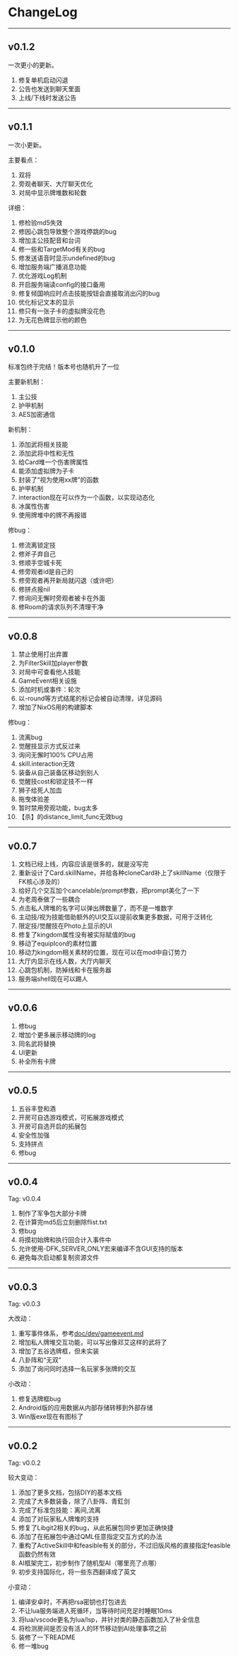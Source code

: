 # ChangeLog

___

## v0.1.2

一次更小的更新。

1. 修复单机启动闪退
2. 公告也发送到聊天里面
3. 上线/下线时发送公告

___

## v0.1.1

一次小更新。

主要看点：

1. 双将
2. 旁观者聊天、大厅聊天优化
3. 对局中显示牌堆数和轮数

详细：

1. 修检验md5失效
2. 修因心跳包导致整个游戏停跳的bug
3. 增加主公技配音和台词
4. 修一些和TargetMod有关的bug
5. 修发送语音时显示undefined的bug
6. 增加服务端广播消息功能
7. 优化游戏Log机制
8. 开启服务端读config的接口备用
9. 修复倾国响应时点击技能按钮会直接取消出闪的bug
10. 优化标记文本的显示
11. 修只有一张子卡的虚拟牌没花色
12. 为无花色牌显示他的颜色

___

## v0.1.0

标准包终于完结！版本号也随机升了一位

主要新机制：

1. 主公技
2. 护甲机制
3. AES加密通信

新机制：

1. 添加武将相关技能
2. 添加武将中性和无性
3. 给Card堆一个伤害牌属性
4. 能添加虚拟牌为子卡
5. 封装了“视为使用xx牌”的函数
6. 护甲机制
7. interaction现在可以作为一个函数，以实现动态化
8. 冰属性伤害
9. 使用牌堆中的牌不再报错

修bug：

1. 修流离锁定技
2. 修斧子弃自己
3. 修顺手空城卡死
4. 修旁观者id是自己的
5. 修旁观者再开新局就闪退（或许吧）
6. 修拼点报nil
7. 修询问无懈时旁观者被卡在外面
8. 修Room的请求队列不清理干净

___

## v0.0.8

1. 禁止使用打出弃置
2. 为FilterSkill加player参数
3. 对局中可查看他人技能
4. GameEvent相关设施
5. 添加时机或事件：轮次
6. 以-round等方式结尾的标记会被自动清理，详见源码
7. 增加了NixOS用的构建脚本

修bug：

1. 流离bug
2. 觉醒技显示方式反过来
3. 询问无懈时100% CPU占用
4. skill.interaction无效
5. 装备从自己装备区移动到别人
6. 觉醒技cost和锁定技不一样
7. 狮子给死人加血
8. 拖曳体验差
9. 暂时禁用旁观功能，bug太多
10. 【杀】的distance_limit_func无效bug

___

## v0.0.7

1. 文档已经上线，内容应该是很多的，就是没写完
2. 重新设计了Card.skillName，并给各种cloneCard补上了skillName（仅限于FK核心涉及的）
3. 给好几个交互加个cancelable/prompt参数，把prompt美化了一下
4. 为老周泰做了一些耦合
5. 点击私人牌堆的名字可以弹出牌数量了，而不是一堆数字
6. 主动技/视为技能借助额外的UI交互以提前收集更多数据，可用于泛转化
7. 限定技/觉醒技在Photo上显示的UI
8. 修复了kingdom属性没有被实际赋值的bug
9. 移动了equipIcon的素材位置
10. 移动力kingdom相关素材的位置，现在可以在mod中自订势力
11. 大厅内显示在线人数，大厅内聊天
12. 心跳包机制，防掉线和卡在服务器
13. 服务端shell现在可以踢人

___

## v0.0.6

1. 修bug
2. 增加个更多展示移动牌的log
3. 同名武将替换
4. UI更新
5. 补全所有卡牌

___

## v0.0.5

1. 五谷丰登和酒
2. 开房可自选游戏模式，可拓展游戏模式
3. 开房可自选开启的拓展包
4. 安全性加强
5. 支持拼点
6. 修bug

___

## v0.0.4

Tag: v0.0.4

1. 制作了军争包大部分卡牌
2. 在计算完md5后立刻删除flist.txt
3. 修bug
4. 将摸初始牌和执行回合计入事件中
5. 允许使用-DFK_SERVER_ONLY宏来编译不含GUI支持的版本
6. 避免每次启动都复制资源文件

___

## v0.0.3

Tag: v0.0.3

大改动：

1. 重写事件体系，参考[doc/dev/gameevent.md](./doc/dev/gameevent.md)
2. 增加私人牌堆交互功能，可以写出像邓艾这样的武将了
3. 增加了五谷选牌框，但未实装
4. 八卦阵和“无双”
5. 添加了询问同时选择一名玩家多张牌的交互

小改动：

1. 修复选牌框bug
2. Android版的应用数据从内部存储转移到外部存储
3. Win版exe现在有图标了

___

## v0.0.2

Tag: v0.0.2

较大变动：

1. 添加了更多文档，包括DIY的基本文档
2. 完成了大多数装备，除了八卦阵、青釭剑
3. 完成了标准包技能：离间,流离
4. 添加了对玩家私人牌堆的支持
5. 修复了Libgit2相关的bug，从此拓展包同步更加正确快捷
6. 添加了在拓展包中通过QML任意指定交互方式的办法
7. 重构了ActiveSkill中和feasible有关的部分，不过旧版风格的直接指定feasible函数仍然有效
8. AI框架完工，初步制作了随机型AI（哪里亮了点哪）
9. 初步支持国际化，将一些东西翻译成了英文

小变动：

1. 编译安卓时，不再把rsa密钥也打包进去
2. 不让lua服务端进入死循环，当等待时间充足时睡眠10ms
3. 将lua/vscode更名为lua/lsp，并针对类的静态函数加入了补全信息
4. 将检测房间是否没有活人的环节移动到AI处理事项之前
5. 装修了一下README
6. 修一堆bug
